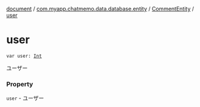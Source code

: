 [document](../../index.md) / [com.myapp.chatmemo.data.database.entity](../index.md) / [CommentEntity](index.md) / [user](./user.md)

# user

`var user: `[`Int`](https://kotlinlang.org/api/latest/jvm/stdlib/kotlin/-int/index.html)

ユーザー

### Property

`user` - ユーザー